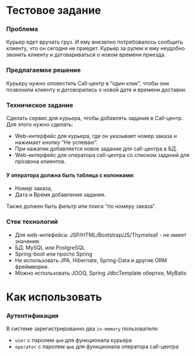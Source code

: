 Тестовое задание
======================================
### Проблема
Курьер едет вручать груз. И ему внезапно потребовалось сообщить клиенту, что
он сегодня не приедет.
Курьер за рулем и ему неудобно звонить клиенту и договариваться о новом времени приезда.

### Предлагаемое решение
Курьеру нужно оповестить Call-центр в “один клик”, чтобы они
позвонили клиенту и договорились о новой дате и времени доставки.

### Техническое задание
Сделать сервис для курьера, чтобы добавлять задания в Call-центр. Для
этого нужно сделать:
* Web-интерфейс для курьера, где он указывает номер заказа и нажимает кнопку “Не успеваю”.
* При нажатии добавляется новое задание для call-центра в БД.
* Web-интерфейс для оператора call-центра со списком заданий для прозвона клиентов.

#### У оператора должна быть таблица с колонками:
* Номер заказа,
* Дата и Время добавления задания.

Также должен быть фильтр или поиск “по номеру заказа”.

### Стек технологий
* Для web-интефейса: JSP/HTML/Bootstrap/JS/Thymeleaf - не имеет значения.
* БД: MySQL или PostgreSQL
* Spring-boot или просто Spring
* Не использовать JPA, Hibernate, Spring-Data и другие ORM фреймворки. 
* Можно использовать JOOQ, Spring JdbcTemplate обертки, MyBatis

Как использовать
======================================
### Аутентификация
В системе зарегистрированно два ```in-memory``` пользователя:
* ```user``` с паролем ```qwe``` для функционала курьера
* ```operator``` с паролем ```qwe``` для функционала оператора call-центра
